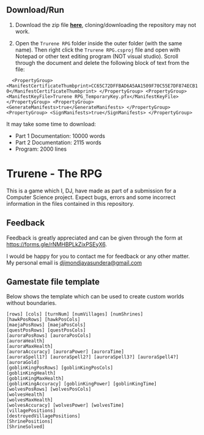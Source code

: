 ## Download/Run

1. Download the zip file **[here](https://drive.google.com/file/d/1N83e_JdJyPF9xXsPHbBKWK85RdzZC32b/view?usp=sharing)**, cloning/downloading the repository may not work.

2. Open the `Trurene RPG` folder inside the outer folder (with the same name). Then right click the `Trurene RPG.csproj` file and open with Notepad or other text editing program (NOT visual studio). Scroll through the document and delete the following block of text from the file: 

`  <PropertyGroup>
    <ManifestCertificateThumbprint>CC65C72DFFBAD6A5AA1509F70C55E7DF874ECB10</ManifestCertificateThumbprint>
  </PropertyGroup>
  <PropertyGroup>
    <ManifestKeyFile>Trurene RPG_TemporaryKey.pfx</ManifestKeyFile>
  </PropertyGroup>
  <PropertyGroup>
    <GenerateManifests>true</GenerateManifests>
  </PropertyGroup>
  <PropertyGroup>
    <SignManifests>true</SignManifests>
  </PropertyGroup>`

It may take some time to download:
* Part 1 Documentation: 10000 words
* Part 2 Documentation: 2115 words
* Program: 2000 lines

# Trurene - The RPG
This is a game which I, DJ, have made as part of a submission for a Computer Science project. Expect bugs, errors and some incorrect information in the files contained in this repository. 


## Feedback

Feedback is greatly appreciated and can be given through the form at https://forms.gle/rNMHBPLkZixPSEyX6.

I would be happy for you to contact me for feedback or any other matter. My personal email is djimondjayasundera@gmail.com

## Gamestate file template

Below shows the template which can be used to create custom worlds without boundaries.

    [rows] [cols] [turnNum] [numVillages] [numShrines]
    [hawkPosRows] [hawkPosCols] 
    [maejaPosRows] [maejaPosCols]
    [questPosRows] [questPosCols]
    [auroraPosRows] [auroraPosCols]
    [auroraHealth] 
    [auroraMaxHealth]
    [auroraAccuracy] [auroraPower] [auroraTime]
    [auroraSpell1?] [auroraSpell2?] [auroraSpell3?] [auroraSpell4?]
    [auroraGold]
    [goblinKingPosRows] [goblinKingPosCols]
    [goblinKingHealth] 
    [goblinKingMaxHealth]
    [goblinKingAccuracy] [goblinKingPower] [goblinKingTime]
    [wolvesPosRows] [wolvesPosCols]
    [wolvesHealth] 
    [wolvesMaxHealth]
    [wolvesAccuracy] [wolvesPower] [wolvesTime]
    [villagePositions]
    [destroyedVillagePositions]
    [ShrinePositions]
    [ShrineSolved]

